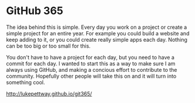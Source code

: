# GitHub 365
The idea behind this is simple. Every day you work on a project or create a simple project for an entire year. For example you could build a website and keep adding to it, or you could create really simple apps each day. Nothing can be too big or too small for this. 

You don't have to have a project for each day, but you need to have a commit for each day. I wanted to start this as a way to make sure I am always using GitHub, and making a concious effort to contribute to the community. Hopefully other people will take this on and it will turn into something cool. 

http://lukepettway.github.io/git365/
